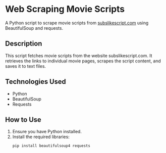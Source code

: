 # Web Scraping Movie Scripts

A Python script to scrape movie scripts from [subslikescript.com](https://subslikescript.com) using BeautifulSoup and requests.

## Description

This script fetches movie scripts from the website subslikescript.com. It retrieves the links to individual movie pages, scrapes the script content, and saves it to text files.

## Technologies Used

- Python
- BeautifulSoup
- Requests


## How to Use

1. Ensure you have Python installed.
2. Install the required libraries:
   ```bash
   pip install beautifulsoup4 requests

